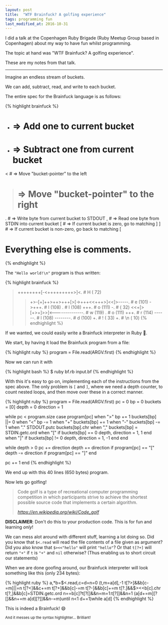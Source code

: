 ```yaml
---
layout: post
title:  "WTF Brainfuck? A golfing experience"
tags: programming fun
last_modified_at: 2016-10-31
---
```


I did a talk at the Copenhagen Ruby Brigade (Ruby Meetup Group based in Copenhagen) about my way to have fun whilst programming.

The topic at hand was "WTF Brainfuck? A golfing experience".

These are my notes from that talk.

---

Imagine an endless stream of buckets.

<i class="fa fa-trash" style="font-size: 10.0em;"></i>
<i class="fa fa-trash" style="font-size:  9.0em;"></i>
<i class="fa fa-trash" style="font-size:  8.0em;"></i>
<i class="fa fa-trash" style="font-size:  7.0em;"></i>
<i class="fa fa-trash" style="font-size:  6.0em;"></i>
<i class="fa fa-trash" style="font-size:  5.0em;"></i>
<i class="fa fa-trash" style="font-size:  4.0em;"></i>
<i class="fa fa-trash" style="font-size:  3.0em;"></i>
<i class="fa fa-trash" style="font-size:  2.0em;"></i>
<i class="fa fa-trash" style="font-size:  1.0em;"></i>

We can add, subtract, read, and write to each bucket.

The entire spec for the Brainfuck language is as follows:

{% highlight brainfuck %}
+ # => Add one to current bucket
- # => Subtract one from current bucket
< # => Move "bucket-pointer" to the left
> # => Move "bucket-pointer" to the right
. # => Write byte from current bucket to STDOUT
, # => Read one byte from STDIN into current bucket
[ # => If current bucket is zero, go to matching ]
] # => If current bucket is non-zero, go back to matching [

# Everything else is comments.
{% endhighlight %}

The `"Hello world!\n"` program is thus written:

{% highlight brainfuck %}
>++++++++[-<+++++++++>]<.                  # H  ( 72)
>>+>-[+]++>++>+++[>[->+++<<+++>]<<]>-----. # e  (101)
>->+++.                                    # l  (108)
.                                          # l  (108)
+++.                                       # o  (111)
>-.                                        #    ( 32)
<<+[>[+>+]>>]<--------------.              # w  (119)
>>.                                        # o  (111)
+++.                                       # r  (114)
------.                                    # l  (108)
--------.                                  # d  (100)
>+.                                        # !  ( 33)
>+.                                        # \n ( 10)
{% endhighlight %}

If we wanted, we could easily write a Brainfuck interpreter in Ruby :gem:.

We start, by having it load the Brainfuck program from a file:

{% highlight ruby %}
program = File.read(ARGV.first)
{% endhighlight %}

Now we can run it with

{% highlight bash %}
$ ruby bf.rb input.bf
{% endhighlight %}

With this it's easy to go on, implementing each of the instructions from the spec above.
The only problem is `[` and `]`, where we need a depth counter, to count nested loops, and then move over these in a correct manner.

{% highlight ruby %}
program = File.read(ARGV.first)
pc = 0
bp = 0
buckets = [0]
depth = 0
direction = 1

while pc < program.size
  case program[pc]
  when ">"
    bp += 1
    buckets[bp] ||= 0
  when "<"
    bp -= 1
  when "+"
    buckets[bp] += 1
  when "-"
    buckets[bp] -= 1
  when "."
    STDOUT.putc buckets[bp].chr
  when ","
    buckets[bp] = STDIN.getc.ord
  when "["
    if buckets[bp] == 0
      depth, direction = 1, 1
    end
  when "]"
    if buckets[bp] != 0
      depth, direction = 1, -1
    end
  end

  while depth > 0
    pc += direction
    depth += direction if program[pc] == "["
    depth -= direction if program[pc] == "]"
  end

  pc += 1
end
{% endhighlight %}

We end up with this 40 lines (650 bytes) program.

Now lets go golfing!

<blockquote>
<p>Code golf is a type of recreational computer programming competition in which participants strive to achieve the shortest possible source code that implements a certain algorithm.</p>
<footer><cite><a href="https://en.wikipedia.org/wiki/Code_golf">https://en.wikipedia.org/wiki/Code_golf</a></cite></footer>
</blockquote>

**DISCLAIMER**:
Don't do this to your production code.
This is for fun and learning _only_!

We can mess alot around with different stuff, learning a lot doing so.
Did you know that `$<.read` will read the file contents of a file given as argument?
Did you also know that `$><<"hello"` will print `"hello"`?
Or that `t[?+]` will return `"+"` if `t` is `"+"` and `nil` otherwise? (Thus enabling us to short circuit our statements)

When we are done goofing around, our Brainfuck interpreter will look something like this (only 234 bytes):

{% highlight ruby %}
a,*b=$<.read,c=d=n=0
(t,m=a[d],-1
t[?>]&&b[c-=m]||=n
t[?<]&&c+=m
t[?+]&&b[c]-=m
t[?-]&&b[c]+=m
t[?.]&&$><<b[c].chr
t[?,]&&b[c]=STDIN.getc.ord
n==b[c]?t[?[]&&n=m=1:t[?]]&&n=1
(a[d+=m][?[]&&n+=m
a[d][?]]&&n-=m)until n<1
d+=1)while a[d]
{% endhighlight %}

This is indeed a Brainfuck! :smile:

<small>And it messes up the syntax highlighter... Brilliant!</small>
